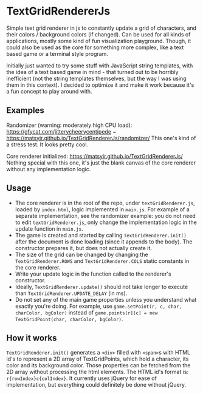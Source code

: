 # TextGridRendererJs
Simple text grid renderer in js to constantly update a grid of characters, and their colors / background colors (if changed). Can be used for all kinds of applications, mostly some kind of fun visualization playground. Though, it could also be used as the core for something more complex, like a text based game or a terminal style program.

Initially just wanted to try some stuff with JavaScript string templates, with the idea of a text based game in mind - that turned out to be horribly inefficient (not the string templates themselves, but the way I was using them in this context). I decided to optimize it and make it work because it's a fun concept to play around with.

## Examples
Randomizer (warning: moderately high CPU load): https://gfycat.com/jitterycheerycentipede ~ https://matsyir.github.io/TextGridRendererJs/randomizer/
This one's kind of a stress test. It looks pretty cool.

Core renderer initialized: https://matsyir.github.io/TextGridRendererJs/
Nothing special with this one, it's just the blank canvas of the core renderer without any implementation logic.

## Usage
- The core renderer is in the root of the repo, under `textGridRenderer.js`, loaded by `index.html`, logic implemented in `main.js`. For example of a separate implementation, see the randomizer example: you do not need to edit `textGridRenderer.js`, only change the implementation logic in the update function in `main.js`.
- The game is created and started by calling `TextGridRenderer.init()` after the document is done loading (since it appends to the body). The constructor prepares it, but does not actually create it.
- The size of the grid can be changed by changing the `TextGridRenderer.ROWS` and `TextGridRenderer.COLS` static constants in the core renderer.
- Write your update logic in the function called to the renderer's constructor.
- Ideally, `TextGridRenderer.update()` should not take longer to execute than `TextGridRenderer.UPDATE_DELAY` (in ms).
- Do not set any of the main game properties unless you understand what exactly you're doing. For example, use `game.setPoint(r, c, char, charColor, bgColor)` instead of `game.points[r][c] = new TextGridPoint(char, charColor, bgColor)`.

## How it works
`TextGridRenderer.init()` generates a `<div>` filled with `<span>`s with HTML id's to represent a 2D array of TextGridPoints, which hold a character, its color and its background color. Those properties can be fetched from the 2D array without processing the html elements. The HTML id's format is: `r{rowIndex}c{colIndex}`.
It currently uses jQuery for ease of implementation, but everything could definitely be done without jQuery.
